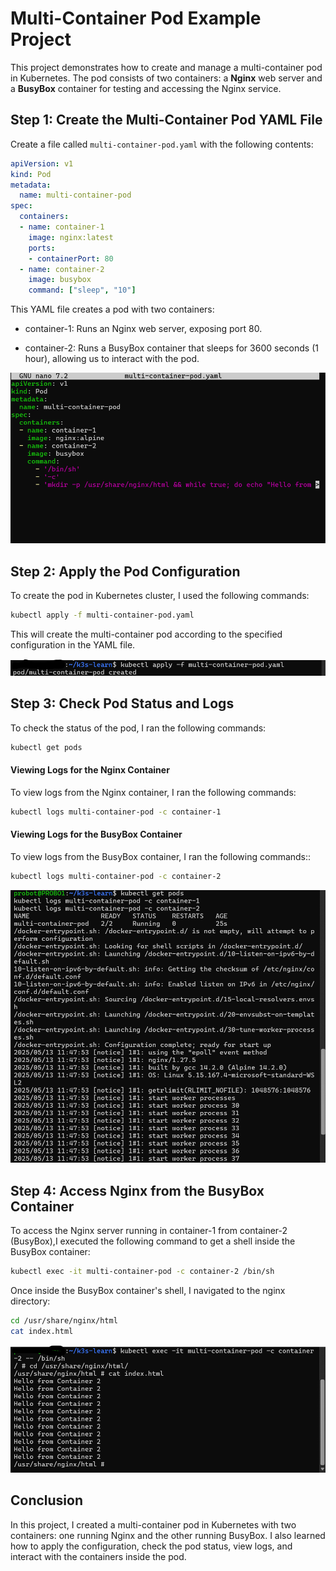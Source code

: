 # Multi-Container Pod Example Project

This project demonstrates how to create and manage a multi-container pod in Kubernetes. The pod consists of two containers: a **Nginx** web server and a **BusyBox** container for testing and accessing the Nginx service.

## Step 1: Create the Multi-Container Pod YAML File

Create a file called `multi-container-pod.yaml` with the following contents:

```yaml
apiVersion: v1
kind: Pod
metadata:
  name: multi-container-pod
spec:
  containers:
  - name: container-1
    image: nginx:latest
    ports:
    - containerPort: 80
  - name: container-2
    image: busybox
    command: ["sleep", "10"]
```
This YAML file creates a pod with two containers:

- container-1: Runs an Nginx web server, exposing port 80.

- container-2: Runs a BusyBox container that sleeps for 3600 seconds (1 hour), allowing us to interact with the pod.

![Pod](img/pod-yaml.png)

## Step 2: Apply the Pod Configuration
To create the pod in Kubernetes cluster, I used the following commands:

``` bash
kubectl apply -f multi-container-pod.yaml
```
This will create the multi-container pod according to the specified configuration in the YAML file.

![Kubectl](img/kubectl-apply.png)

## Step 3: Check Pod Status and Logs
To check the status of the pod, I ran the following commands:

``` bash
kubectl get pods
```

#### Viewing Logs for the Nginx Container
To view logs from the Nginx container, I ran the following commands:

```bash
kubectl logs multi-container-pod -c container-1
```
#### Viewing Logs for the BusyBox Container
To view logs from the BusyBox container, I ran the following commands::

``` bash
kubectl logs multi-container-pod -c container-2
```

![Status and Logs](img/pod-status-logs.png)

## Step 4: Access Nginx from the BusyBox Container
To access the Nginx server running in container-1 from container-2 (BusyBox),I executed the following command to get a shell inside the BusyBox container:

```bash
kubectl exec -it multi-container-pod -c container-2 /bin/sh
```
Once inside the BusyBox container's shell, I navigated to the nginx directory:

```sh
cd /usr/share/nginx/html
cat index.html
```
![Access-Nginx](img/Access-nginx.png)

## Conclusion
In this project, I created a multi-container pod in Kubernetes with two containers: one running Nginx and the other running BusyBox. I also learned how to apply the configuration, check the pod status, view logs, and interact with the containers inside the pod.